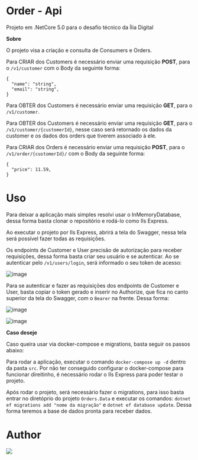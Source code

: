# Order - Api
Projeto em .NetCore 5.0 para o desafio técnico da Ília Digital

**Sobre**

O projeto visa a criação e consulta de Consumers e Orders. 

Para CRIAR dos Customers é necessário enviar uma requisição **POST**, para o ```/v1/customer``` com o Body da seguinte forma:
```
{
  "name": "string",
  "email": "string",
}
```
Para OBTER dos Customers é necessário enviar uma requisição **GET**, para o ```/v1/customer```.

Para OBTER dos Customers é necessário enviar uma requisição **GET**, para o ```/v1/customer/{customerId}```, nesse caso será retornado os dados da customer e os dados dos orders que tiverem associado à ele.

Para CRIAR dos Orders é necessário enviar uma requisição **POST**, para o ```/v1/order/{customerId}/``` com o Body da seguinte forma:
```
{
  "price": 11.59,
}
```

# Uso 

Para deixar a aplicação mais simples resolvi usar o InMemoryDatabase, dessa forma basta clonar o repositório e rodá-lo como IIs Express.

Ao executar o projeto por IIs Express, abrirá a tela do Swagger, nessa tela será possível fazer todas as requisições. 

Os endpoints de Customer e User precisão de autorização para receber requisições, dessa forma basta criar seu usuário e se autenticar. Ao se autenticar pelo ```/v1/users/login```, será informado o seu token de acesso:

![image](https://user-images.githubusercontent.com/42122138/156301172-ee12ffe1-591d-4c6b-af91-219f8172b5b4.png)

Para se autenticar e fazer as requisições dos endpoints de Customer e User, basta copiar o token gerado e inserir no Authorize, que fica no canto superior da tela do Swagger, com o ```Bearer``` na frente. Dessa forma:

![image](https://user-images.githubusercontent.com/42122138/156301368-19aa0548-8f97-4457-b762-2c33ea61ead5.png)

![image](https://user-images.githubusercontent.com/42122138/156301441-d52ce64c-665b-428b-a7e1-0cb3de110134.png)

**Caso deseje**

Caso queira usar via docker-compose e migrations, basta seguir os passos abaixo:

Para rodar a aplicação, executar o comando ```docker-compose up -d``` dentro da pasta ```src```. Por não ter conseguido configurar o docker-compose para funcionar direitinho, é necessário rodar o IIs Express para poder testar o projeto.

Após rodar o projeto, será necessário fazer o migrations, para isso basta entrar no diretóprio do projeto ```Orders.Data``` e executar os comandos: ```dotnet ef migrations add "nome da migração"``` e ```dotnet ef database update```. Dessa forma teremos a base de dados pronta para receber dados.

# Author

[<img src="https://img.shields.io/badge/linkedin-%230077B5.svg?&style=for-the-badge&logo=linkedin&logoColor=white" />](https://www.linkedin.com/in/luan-freitas-a04063113/)


